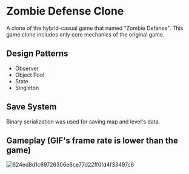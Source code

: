 # Zombie Defense Clone
A clone of the hybrid-casual game that named "Zombie Defense". This game clone includes only core mechanics of the original game.
## Design Patterns
* Observer
* Object Pool
* State
* Singleton
## Save System
Binary serialization was used for saving map and level's data.
## Gameplay (GIF's frame rate is lower than the game)
![624ed8d1c69726306e6ce77d22ff0fd4f33497c6](https://user-images.githubusercontent.com/47994087/221149527-99cd8255-ed02-4509-9ce4-11d1c71dc305.gif)
